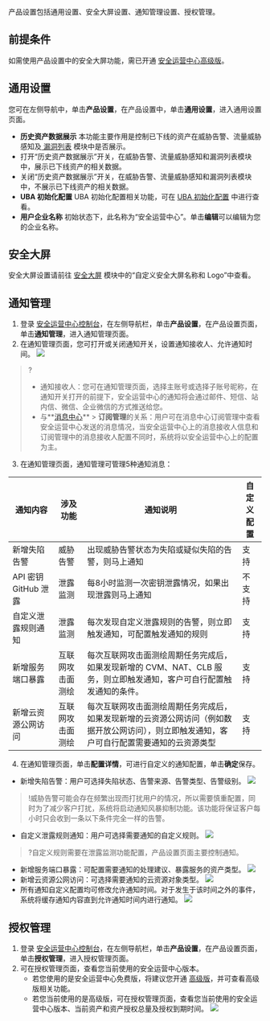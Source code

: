 产品设置包括通用设置、安全大屏设置、通知管理设置、授权管理。
## 前提条件
如需使用产品设置中的安全大屏功能，需已开通 [安全运营中心高级版](https://buy.cloud.tencent.com/soc?type=new)。

## 通用设置
您可在左侧导航中，单击**产品设置**，在产品设置中，单击**通用设置**，进入通用设置页面。
- **历史资产数据展示**
本功能主要作用是控制已下线的资产在威胁告警、流量威胁感知及[ 漏洞列表](https://console.cloud.tencent.com/ssav2/vulner/vul) 模块中是否展示。
 - 打开“历史资产数据展示”开关，在威胁告警、流量威胁感知和漏洞列表模块中，展示已下线资产的相关数据。
 - 关闭“历史资产数据展示”开关，在威胁告警、流量威胁感知和漏洞列表模块中，不展示已下线资产的相关数据。
- **UBA 初始化配置**
UBA 初始化配置相关功能，可在 [UBA 初始化配置](https://cloud.tencent.com/document/product/664/41790) 中进行查看。
- **用户企业名称**
初始状态下，此名称为“安全运营中心”。单击**编辑**可以编辑为您的企业名称。

## 安全大屏
安全大屏设置请前往 [安全大屏](https://cloud.tencent.com/document/product/664/41469) 模块中的“自定义安全大屏名称和 Logo”中查看。

## 通知管理
1. 登录 [安全运营中心控制台](https://console.cloud.tencent.com/ssav2/setting/auth)，在左侧导航栏，单击**产品设置**，在产品设置页面，单击**通知管理**，进入通知管理页面。
2. 在通知管理页面，您可打开或关闭通知开关，设置通知接收人、允许通知时间。
![](https://qcloudimg.tencent-cloud.cn/raw/d2a460544aed422a7a81e6cf76740ff3.png)
>?
>- 通知接收人：您可在通知管理页面，选择主账号或选择子账号昵称，在通知开关打开的前提下，安全运营中心的通知将会通过邮件、短信、站内信、微信、企业微信的方式推送给您。
>- 与**[消息中心](https://console.cloud.tencent.com/message)** > **订阅管理**的关系：用户可在消息中心订阅管理中查看安全运营中心发送的消息情况，当安全运营中心上的消息接收人信息和订阅管理中的消息接收人配置不同时，系统将以安全运营中心上的配置为主。
3. 在通知管理页面，通知管理可管理5种通知消息：
<table>
<thead>
<tr>
<th>通知内容</th>
<th>涉及功能</th>
<th>通知说明</th>
<th>自定义配置</th>
</tr>
</thead>
<tbody><tr>
<td>新增失陷告警</td>
<td>威胁告警</td>
<td>出现威胁告警状态为失陷或疑似失陷的告警，则马上通知</td>
<td>支持</td>
</tr>
<tr>
<td>API 密钥 GitHub 泄露</td>
<td>泄露监测</td>
<td>每8小时监测一次密钥泄露情况，如果出现泄露则马上通知</td>
<td>不支持</td>
</tr>
<tr>
<td>自定义泄露规则通知</td>
<td>泄露监测</td>
<td>每次发现自定义泄露规则的告警，则立即触发通知，可配置触发通知的规则</td>
<td>支持</td>
</tr>
<tr>
<td>新增服务端口暴露</td>
<td>互联网攻击面测绘</td>
<td>每次互联网攻击面测绘周期任务完成后，如果发现新增的 CVM、NAT、CLB 服务，则立即触发通知，客户可自行配置触发通知的条件。</td>
<td>支持</td>
</tr>
<tr>
<td>新增云资源公网访问</td>
<td>互联网攻击面测绘</td>
<td>每次互联网攻击面测绘周期任务完成后，如果发现新增的云资源公网访问（例如数据开放公网访问），则立即触发通知，客户可自行配置需要通知的云资源类型</td>
<td>支持</td>
</tr>
</tbody></table>

4. 在通知管理页面，单击**配置详情**，可进行自定义的通知配置，单击**确定**保存。
 - 新增失陷告警：用户可选择失陷状态、告警来源、告警类型、告警级别。
![](https://qcloudimg.tencent-cloud.cn/raw/295d23f628c7692104d8cd04d8d795b9.png)
>!威胁告警可能会存在频繁出现而打扰用户的情况，所以需要慎重配置，同时为了减少客户打扰，系统将启动通知风暴抑制功能。该功能将保证客户每小时只会收到一条以下条件完全一样的告警。
 - 自定义泄露规则通知：用户可选择需要通知的自定义规则。
![](https://qcloudimg.tencent-cloud.cn/raw/804cc8e70a687e44d4be469ee6d0e2ca.png)
>?自定义规则需要在泄露监测功能配置，产品设置页面主要控制通知。
>
 - 新增服务端口暴露：可配置需要通知的处理建议、暴露服务的资产类型。
![](https://qcloudimg.tencent-cloud.cn/raw/4b6dd829855e3503db84cc3915cc577d.png)
 - 新增云资源公网访问：可选择需要通知的云资源对象类型。
 ![](https://qcloudimg.tencent-cloud.cn/raw/0e72ad6b137d0edc7b2d8528bd96ee09.png)
 - 所有通知自定义配置均可修改允许通知时间。对于发生于该时间之外的事件，系统将缓存通知内容直到允许通知时间内进行通知。
  ![](https://qcloudimg.tencent-cloud.cn/raw/0fe00fab8eb05bd37c56b03c961f3111.png)
	


## 授权管理
1. 登录 [安全运营中心控制台](https://console.cloud.tencent.com/ssav2/setting/auth)，在左侧导航栏，单击**产品设置**，在产品设置页面，单击**授权管理**，进入授权管理页面。
2. 可在授权管理页面，查看您当前使用的安全运营中心版本。
	- 若您使用的是安全运营中心免费版，将建议您开通 [高级版](https://buy.cloud.tencent.com/soc?type=new)，并可查看高级版相关功能。
	- 若您当前使用的是高级版，可在授权管理页面，查看您当前使用的安全运营中心版本、当前资产和资产授权总量及授权到期时间。
![](https://main.qcloudimg.com/raw/bd48a459300af13866f1d8b4a6af7bf0.png)



